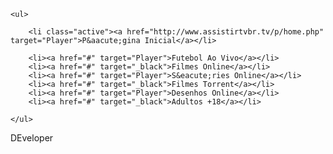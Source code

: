 
















</div>
<div id="topo">

<div class="logo">
</div>

<div id="filme">


</div>

	

<div id="menu">

	<ul>

    	<li class="active"><a href="http://www.assistirtvbr.tv/p/home.php" target="Player">P&aacute;gina Inicial</a></li>

        <li><a href="#" target="Player">Futebol Ao Vivo</a></li>
        <li><a href="#" target="_black">Filmes Online</a></li>
        <li><a href="#" target="Player">S&eacute;ries Online</a></li>
        <li><a href="#" target="_black">Filmes Torrent</a></li>
        <li><a href="#" target="Player">Desenhos Online</a></li>
        <li><a href="#" target="_black">Adultos +18</a></li>

    </ul>

</div>







































  
  
  
  
  
  
  
  
  
  
  
  
  
  
  
  
  
  
  
  
  
  
  
  
  
  
  
  
  
  
  
  
  
  













 
 
 
                                                 
                                            

DEveloper
